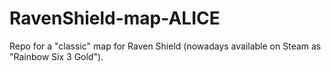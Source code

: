 # RavenShield-map-ALICE
Repo for a "classic" map for Raven Shield (nowadays available on Steam as "Rainbow Six 3 Gold").
